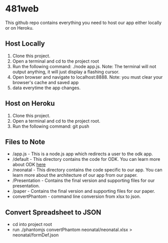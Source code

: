 481web
======
This github repo contains everything you need to host our app either locally or on Heroku.

Host Locally
------
1. Clone this project.
2. Open a terminal and cd to the project root
2. Run the following command: ./node app.js. Note: The terminal will not output anything, it will just display a flashing cursor.
3. Open browser and navigate to localhost:8888. Note: you must clear your browser's cache and saved app
4. data everytime the app changes.


Host on Heroku
------
1. Clone this project.
2. Open a terminal and cd to the project root.
3. Run the following command: git push <url of your heroku app>


Files to Note
------
* /app.js - This is a node.js app which redirects a user to the odk app.
* /default - This directory contains the code for ODK. You can learn more about ODK [here](http://opendatakit.org/use/collect/)
* /neonatal - This directory contains the code specific to our app. You can learn more about the architecture of our app from our paper.
* /Presentation - Contains the final version and supporting files for our presentation.
* /paper - Contains the final version and supporting files for our paper.
* convertPhantom - command line conversion from xlsx to json.

Convert Spreadsheet to JSON
------
* cd into project root
* run ./phantomjs convertPhantom neonatal/neonatal.xlsx > neonatal/formDef.json

